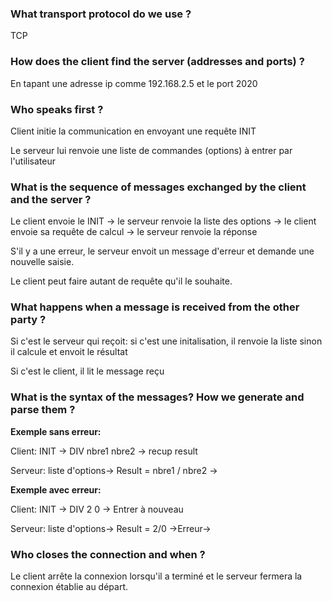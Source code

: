 ### What transport protocol do we use ?

TCP

### How does the client find the server (addresses and ports) ?

En tapant une adresse ip comme 192.168.2.5 et le port 2020

### Who speaks first ?

Client initie la communication en envoyant une requête INIT

Le serveur lui renvoie une liste de commandes (options) à entrer par l'utilisateur

### What is the sequence of messages exchanged by the client and the server ?

Le client envoie le INIT -> le serveur renvoie la liste des options -> le client envoie sa requête de calcul -> le serveur renvoie la réponse

S'il y a une erreur, le serveur envoit un message d'erreur et demande une nouvelle saisie.

Le client peut faire autant de requête qu'il le souhaite.

### What happens when a message is received from the other party ?

Si c'est le serveur qui reçoit: si c'est une initalisation, il renvoie la liste sinon il calcule et envoit le résultat

Si c'est le client, il lit le message reçu

### What is the syntax of the messages? How we generate and parse them ? 

**Exemple sans erreur:** 

Client: INIT -> 					DIV nbre1 nbre2 ->						recup result

Serveur:		liste d'options->				         Result = nbre1 / nbre2 ->

**Exemple avec erreur:**

Client: INIT -> 					DIV 2 0 ->					   Entrer à nouveau

Serveur:		liste d'options->			Result = 2/0 ->Erreur->

### Who closes the connection and when ?

Le client arrête la connexion lorsqu'il a terminé et le serveur fermera la connexion établie au départ.